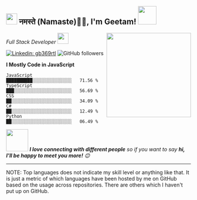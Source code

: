 <h2><img src="https://emojis.slackmojis.com/emojis/images/1531849430/4246/blob-sunglasses.gif?1531849430" width="30"/> नमस्ते (Namaste)🙏🏻, I'm Geetam! <img src="https://media.giphy.com/media/12oufCB0MyZ1Go/giphy.gif" width="50"></h2>
<img align='right' src="https://media.giphy.com/media/M9gbBd9nbDrOTu1Mqx/giphy.gif" width="230">
<p><em>Full Stack Developer <img src="https://media.giphy.com/media/WUlplcMpOCEmTGBtBW/giphy.gif" width="30"> 
</em></p>

[![Linkedin: gb369rtl](https://img.shields.io/badge/-Geetam-blue?style=flat-square&logo=Linkedin&logoColor=white&link=https://www.linkedin.com/in/gb369rtl/)](https://www.linkedin.com/in/gb369rtl/)
![GitHub followers](https://img.shields.io/github/followers/gb369rtl?label=Follow&style=social)



**I Mostly Code in JavaScript** 

```text
JavaScript                       ██████████░░░░░░░░░░░░░░░   71.56 % 
TypeScript                       ███░░░░░░░░░░░░░░░░░░░░░░   56.69 % 
CSS                              ██░░░░░░░░░░░░░░░░░░░░░░░   34.09 % 
C#                               ██░░░░░░░░░░░░░░░░░░░░░░░   12.49 % 
Python                           ██░░░░░░░░░░░░░░░░░░░░░░░   06.49 % 
```

<img src="https://media.giphy.com/media/LnQjpWaON8nhr21vNW/giphy.gif" width="60"> <em><b>I love connecting with different people</b> so if you want to say <b>hi, I'll be happy to meet you more!</b> 😊</em>

---


NOTE: Top languages does not indicate my skill level or anything like that. It is just a metric of which languages have been hosted by me on GitHub based on the usage across repositories. There are others which I haven't put up on GitHub.
